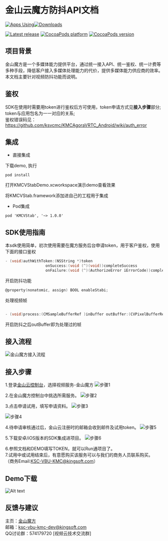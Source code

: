 # 金山云魔方防抖API文档

[![Apps Using](https://img.shields.io/cocoapods/at/KMCVStab.svg?label=Apps%20Using%20KMCVStab&colorB=28B9FE)](http://cocoapods.org/pods/KMCVStab)[![Downloads](https://img.shields.io/cocoapods/dt/KMCVStab.svg?label=Total%20Downloads%20KMCVStab&colorB=28B9FE)](http://cocoapods.org/pods/KMCVStab)

[![Latest release](https://img.shields.io/github/release/ksvcmc/KMCVStab_iOS.svg)](https://github.com/ksvcmc/KMCVStab_iOS/releases/latest)
[![CocoaPods platform](https://img.shields.io/cocoapods/p/KMCVStab.svg)](https://cocoapods.org/pods/KMCVStab)
[![CocoaPods version](https://img.shields.io/cocoapods/v/KMCVStab.svg?label=pod_github)](https://cocoapods.org/pods/KMCVStab)

## 项目背景
金山魔方是一个多媒体能力提供平台，通过统一接入API、统一鉴权、统一计费等多种手段，降低客户接入多媒体处理能力的代价，提供多媒体能力供应商的效率。 本文档主要针对视频防抖功能而说明。
## 鉴权
SDK在使用时需要用token进行鉴权后方可使用，token申请方式见**接入步骤**部分;  
token与应用包名为一一对应的关系;  
鉴权错误码见：https://github.com/ksvcmc/KMCAgoraVRTC_Android/wiki/auth_error

## 集成

- 直接集成

下载demo, 执行
```
pod install
```
打开KMCVStabDemo.xcworkspace演示demo查看效果

将KMCVStab.framework添加进自己的工程用于集成

- Pod集成

```
pod 'KMCVStab', '~> 1.0.0'

```


## SDK使用指南  

本sdk使用简单，初次使用需要在魔方服务后台申请token，用于客户鉴权，使用下面的接口鉴权
``` objective-c
- (void)authWithToken:(NSString *)token
                  onSuccess:(void (^)(void))completeSuccess
                  onFailure:(void (^)(AuthorizeError iErrorCode))completeFailure;
```

开启防抖功能

``` objective-c
@property(nonatomic, assign) BOOL enableStabi;
```
处理视频帧

``` objective-c

- (void)process:(CMSampleBufferRef )inBuffer outBuffer:(CVPixelBufferRef)outBuffer;

```
开启防抖之后outBuffer即为处理过的帧

## 接入流程
![金山魔方接入流程](https://raw.githubusercontent.com/wiki/ksvcmc/KMCSTFilter_Android/all.jpg "金山魔方接入流程")
## 接入步骤  
1.登录[金山云控制台]( https://console.ksyun.com)，选择视频服务-金山魔方
![步骤1](https://raw.githubusercontent.com/wiki/ksvcmc/KMCSTFilter_Android/step1.png "接入步骤1")

2.在金山魔方控制台中挑选所需服务。
![步骤2](https://raw.githubusercontent.com/wiki/ksvcmc/KMCSTFilter_Android/step2.png "接入步骤2")

3.点击申请试用，填写申请资料。
![步骤3](https://raw.githubusercontent.com/wiki/ksvcmc/KMCSTFilter_Android/step3.png "接入步骤3")

![步骤4](https://raw.githubusercontent.com/wiki/ksvcmc/KMCSTFilter_Android/step4.png "接入步骤4")

4.待申请审核通过后，金山云注册时的邮箱会收到邮件及试用token。
![步骤5](https://raw.githubusercontent.com/wiki/ksvcmc/KMCSTFilter_Android/step5.png "接入步骤5")

5.下载安卓/iOS版本的SDK集成进项目。
![步骤6](https://raw.githubusercontent.com/wiki/ksvcmc/KMCSTFilter_Android/step6.png "接入步骤6")

6.参照文档和DEMO填写TOKEN，就可以Run通项目了。  
7.试用中或试用结束后，有意愿购买该服务可以与我们的商务人员联系购买。  
（商务Email:KSC-VBU-KMC@kingsoft.com）  
## Demo下载
![Alt text](https://raw.githubusercontent.com/wiki/ksvcmc/KMCVstab_iOS/stabcode.png)
## 反馈与建议  
主页：[金山魔方](https://docs.ksyun.com/read/latest/142/_book/index.html)  
邮箱：ksc-vbu-kmc-dev@kingsoft.com  
QQ讨论群：574179720 [视频云技术交流群]
